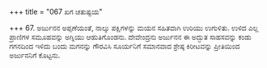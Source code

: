 +++
title = "067 ಖಗ ಚತುಷ್ಟಯ"

+++
67. ಅರ್ಜುನನ ಅಪ್ಪಣೆಯಂತೆ, ನಾಲ್ಕು ಪಕ್ಷಿಗಳನ್ನು ಮಯನ ಸಹಿತವಾಗಿ ಉರಿಯು ಉಗುಳಿತು. ಉಳಿದ ಎಲ್ಲ ಪ್ರಾಣಿಗಳ ಸಮೂಹವನ್ನು ಅಗ್ನಿಯು ಆಹುತಿಗೊಂಡನು. ದೇವೇಂದ್ರನು ಅರ್ಜುನನ ಈ ಅದ್ಭುತ ಸಾಹಸವನ್ನು ಕಂಡು ಗಗನದಿಂದ ಇಳಿದು ಬಂದು ಮಗನನ್ನು ಗೌರವಿಸಿ ಸೂರ್ಯನಿಗೆ ಸಮಾನವಾದ ಶ್ರೇಷ್ಠ ಕಿರೀಟವನ್ನು ಪ್ರೀತಿಯಿಂದ ಅರ್ಜುನನಿಗೆ ಕೊಟ್ಟನು.